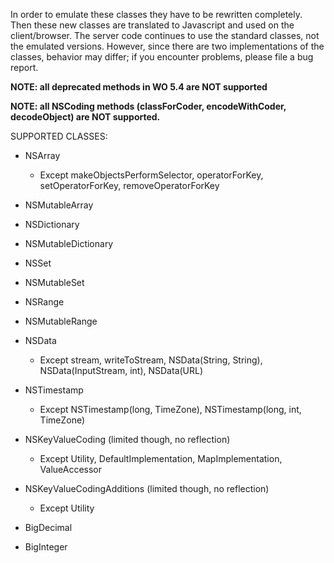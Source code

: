 In order to emulate these classes they have to be rewritten completely.  Then these new classes are translated to Javascript and used on the client/browser.  The server code continues to use the standard classes, not the emulated versions.  However, since there are two implementations of the classes, behavior may differ; if you encounter problems, please file a bug report.

**NOTE: all deprecated methods in WO 5.4 are NOT supported**

**NOTE: all NSCoding methods (classForCoder, encodeWithCoder, decodeObject) are NOT supported.**

SUPPORTED CLASSES:

  * NSArray
    * Except makeObjectsPerformSelector, operatorForKey, setOperatorForKey, removeOperatorForKey
  * NSMutableArray

  * NSDictionary
  * NSMutableDictionary

  * NSSet
  * NSMutableSet

  * NSRange
  * NSMutableRange

  * NSData
    * Except stream, writeToStream, NSData(String, String), NSData(InputStream, int), NSData(URL)

  * NSTimestamp
    * Except NSTimestamp(long, TimeZone), NSTimestamp(long, int, TimeZone)

  * NSKeyValueCoding (limited though, no reflection)
    * Except Utility, DefaultImplementation, MapImplementation, ValueAccessor
  * NSKeyValueCodingAdditions (limited though, no reflection)
    * Except Utility

  * BigDecimal
  * BigInteger